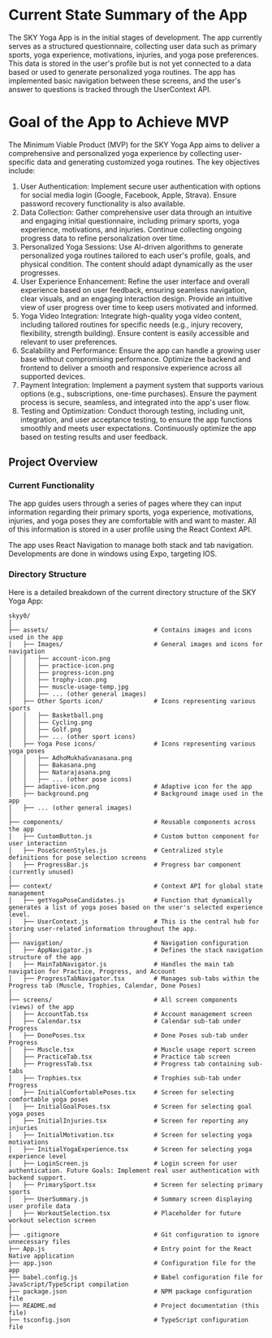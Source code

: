# Current State Summary of the App
The SKY Yoga App is in the initial stages of development. The app currently serves as a structured questionnaire, collecting user data such as primary sports, yoga experience, motivations, injuries, and yoga pose preferences. This data is stored in the user's profile but is not yet connected to a data based or used to generate personalized yoga routines. The app has implemented basic navigation between these screens, and the user's answer to questions is tracked through the UserContext API.

# Goal of the App to Achieve MVP
The Minimum Viable Product (MVP) for the SKY Yoga App aims to deliver a comprehensive and personalized yoga experience by collecting user-specific data and generating customized yoga routines. The key objectives include:

1. User Authentication: Implement secure user authentication with options for social media login (Google, Facebook, Apple, Strava). Ensure password recovery functionality is also available.
2. Data Collection: Gather comprehensive user data through an intuitive and engaging initial questionnaire, including primary sports, yoga experience, motivations, and injuries. Continue collecting ongoing progress data to refine personalization over time.
3. Personalized Yoga Sessions: Use AI-driven algorithms to generate personalized yoga routines tailored to each user's profile, goals, and physical condition. The content should adapt dynamically as the user progresses.
4. User Experience Enhancement: Refine the user interface and overall experience based on user feedback, ensuring seamless navigation, clear visuals, and an engaging interaction design. Provide an intuitive view of user progress over time to keep users motivated and informed.
5. Yoga Video Integration: Integrate high-quality yoga video content, including tailored routines for specific needs (e.g., injury recovery, flexibility, strength building). Ensure content is easily accessible and relevant to user preferences.
6. Scalability and Performance: Ensure the app can handle a growing user base without compromising performance. Optimize the backend and frontend to deliver a smooth and responsive experience across all supported devices.
7. Payment Integration: Implement a payment system that supports various options (e.g., subscriptions, one-time purchases). Ensure the payment process is secure, seamless, and integrated into the app's user flow.
8. Testing and Optimization: Conduct thorough testing, including unit, integration, and user acceptance testing, to ensure the app functions smoothly and meets user expectations. Continuously optimize the app based on testing results and user feedback.

## Project Overview

### Current Functionality

The app guides users through a series of pages where they can input information regarding their primary sports, yoga experience, motivations, injuries, and yoga poses they are comfortable with and want to master. All of this information is stored in a user profile using the React Context API.

The app uses React Navigation to manage both stack and tab navigation. Developments are done in windows using Expo, targeting IOS. 

### Directory Structure

Here is a detailed breakdown of the current directory structure of the SKY Yoga App:

```plaintext
skyy0/
│
├── assets/                             # Contains images and icons used in the app
│   ├── Images/                         # General images and icons for navigation
│   │   ├── account-icon.png
│   │   ├── practice-icon.png
│   │   ├── progress-icon.png
│   │   ├── trophy-icon.png
│   │   ├── muscle-usage-temp.jpg
│   │   ├── ... (other general images)
│   ├── Other Sports icon/              # Icons representing various sports
│   │   ├── Basketball.png
│   │   ├── Cycling.png
│   │   ├── Golf.png
│   │   ├── ... (other sport icons)
│   ├── Yoga Pose icons/                # Icons representing various yoga poses
│   │   ├── AdhoMukhaSvanasana.png
│   │   ├── Bakasana.png
│   │   ├── Natarajasana.png
│   │   ├── ... (other pose icons)
│   ├── adaptive-icon.png               # Adaptive icon for the app
│   ├── background.png                  # Background image used in the app
│   ├── ... (other general images)
│
├── components/                         # Reusable components across the app
│   ├── CustomButton.js                 # Custom button component for user interaction
│   ├── PoseScreenStyles.js             # Centralized style definitions for pose selection screens
│   ├── ProgressBar.js                  # Progress bar component (currently unused)
│
├── context/                            # Context API for global state management
│   ├── getYogaPoseCandidates.js        # Function that dynamically generates a list of yoga poses based on the user's selected experience level. 
│   ├── UserContext.js                  # This is the central hub for storing user-related information throughout the app.
│
├── navigation/                         # Navigation configuration
│   ├── AppNavigator.js                 # Defines the stack navigation structure of the app
│   ├── MainTabNavigator.js             # Handles the main tab navigation for Practice, Progress, and Account
│   ├── ProgressTabNavigator.tsx        # Manages sub-tabs within the Progress tab (Muscle, Trophies, Calendar, Done Poses)
│
├── screens/                            # All screen components (views) of the app
│   ├── AccountTab.tsx                  # Account management screen
│   ├── Calendar.tsx                    # Calendar sub-tab under Progress
│   ├── DonePoses.tsx                   # Done Poses sub-tab under Progress
│   ├── Muscle.tsx                      # Muscle usage report screen
│   ├── PracticeTab.tsx                 # Practice tab screen
│   ├── ProgressTab.tsx                 # Progress tab containing sub-tabs
│   ├── Trophies.tsx                    # Trophies sub-tab under Progress
│   ├── InitialComfortablePoses.tsx     # Screen for selecting comfortable yoga poses
│   ├── InitialGoalPoses.tsx            # Screen for selecting goal yoga poses
│   ├── InitialInjuries.tsx             # Screen for reporting any injuries
│   ├── InitialMotivation.tsx           # Screen for selecting yoga motivations
│   ├── InitialYogaExperience.tsx       # Screen for selecting yoga experience level
│   ├── LoginScreen.js                  # Login screen for user authentication. Future Goals: Implement real user authentication with backend support.
│   ├── PrimarySport.tsx                # Screen for selecting primary sports
│   ├── UserSummary.js                  # Summary screen displaying user profile data
│   ├── WorkoutSelection.tsx            # Placeholder for future workout selection screen
│
├── .gitignore                          # Git configuration to ignore unnecessary files
├── App.js                              # Entry point for the React Native application
├── app.json                            # Configuration file for the app
├── babel.config.js                     # Babel configuration file for JavaScript/TypeScript compilation
├── package.json                        # NPM package configuration file
├── README.md                           # Project documentation (this file)
├── tsconfig.json                       # TypeScript configuration file